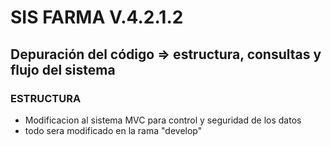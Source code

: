 # SIS FARMA V.4.2.1.2

## Depuración del código => estructura, consultas y flujo del sistema

### ESTRUCTURA

- Modificacion al sistema MVC para control y seguridad de los datos
- todo sera modificado en la rama "develop"  